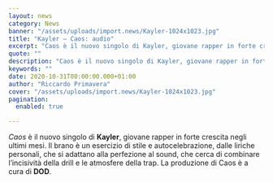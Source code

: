 ```yaml
---
layout: news
category: News
banner: "/assets/uploads/import.news/Kayler-1024x1023.jpg"
title: "Kayler – Caos: audio"
excerpt: "Caos è il nuovo singolo di Kayler, giovane rapper in forte crescita negli ultimi mesi. Il brano è un esercizio di stile e autocelebrazione, dalle liriche personali, che si adattano alla perfezione al sound, che cerca di combinare l’incisività della drill e le atmosfere della trap. La produzione di Caos è a cura di DOD. [&hellip"
quote: ""
description: "Caos è il nuovo singolo di Kayler, giovane rapper in forte crescita negli ultimi mesi. Il brano è un esercizio di stile e autocelebrazione, dalle liriche personali, che si adattano alla perfezione al sound, che cerca di combinare l’incisività della drill e le atmosfere della trap. La produzione di Caos è a cura di DOD. [&hellip"
keywords: ""
date: 2020-10-31T00:00:00.000+01:00
author: "Riccardo Primavera"
cover: "/assets/uploads/import.news/Kayler-1024x1023.jpg"
pagination:
  enabled: true

---
```


_Caos_ è il nuovo singolo di **Kayler**, giovane rapper in forte crescita negli ultimi mesi. Il brano è un esercizio di stile e autocelebrazione, dalle liriche personali, che si adattano alla perfezione al sound, che cerca di combinare l’incisività della drill e le atmosfere della trap. La produzione di Caos è a cura di **DOD**.